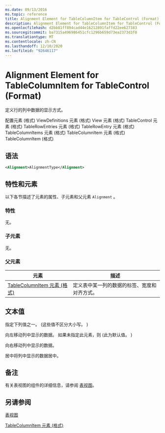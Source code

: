 ```yaml
---
ms.date: 09/13/2016
ms.topic: reference
title: Alignment Element for TableColumnItem for TableControl (Format)
description: Alignment Element for TableColumnItem for TableControl (Format)
ms.openlocfilehash: d2bb81ff894cad44e16212891faffd22ee627383
ms.sourcegitcommit: ba7315a496986451cfc1296b659d73ea2373d3f0
ms.translationtype: MT
ms.contentlocale: zh-CN
ms.lasthandoff: 12/10/2020
ms.locfileid: "92646117"
---
```

# <a name="alignment-element-for-tablecolumnitem-for-tablecontrol-format"></a>Alignment Element for TableColumnItem for TableControl (Format)

定义行的列中数据的显示方式。

配置元素 (格式) ViewDefinitions 元素 (格式) View 元素 (格式) TableControl 元素 (格式) TableRowEntries 元素 (格式) TableRowEntry 元素 (格式) TableColumnItems 元素 (格式) TableColumnItem 元素 (格式) TableColumnItem (格式) 

## <a name="syntax"></a>语法

```xml
<Alignment>AlignmentType</Alignment>
```

## <a name="attributes-and-elements"></a>特性和元素

以下各节描述了元素的属性、子元素和父元素 `Alignment` 。

### <a name="attributes"></a>特性

无。

### <a name="child-elements"></a>子元素

无。

### <a name="parent-elements"></a>父元素

|元素|描述|
|-------------|-----------------|
|[TableColumnItem 元素 (格式) ](./tablecolumnitem-element-for-tablecolumnitems-for-tablecontrol-format.md)|定义表中某一列的数据的标签、宽度和对齐方式。|

## <a name="text-value"></a>文本值

指定下列值之一。  (这些值不区分大小写。 ) 

向左移动列中显示的数据。 如果未指定此元素，则 (此为默认值。 ) 

向右移动列中显示的数据。

居中将列中显示的数据居中。

## <a name="remarks"></a>备注

有关表视图的组件的详细信息，请参阅 [表视图](./creating-a-table-view.md)。

## <a name="see-also"></a>另请参阅

[表视图](./creating-a-table-view.md)

[TableColumnItem 元素 (格式) ](./tablecolumnitem-element-for-tablecolumnitems-for-tablecontrol-format.md)

